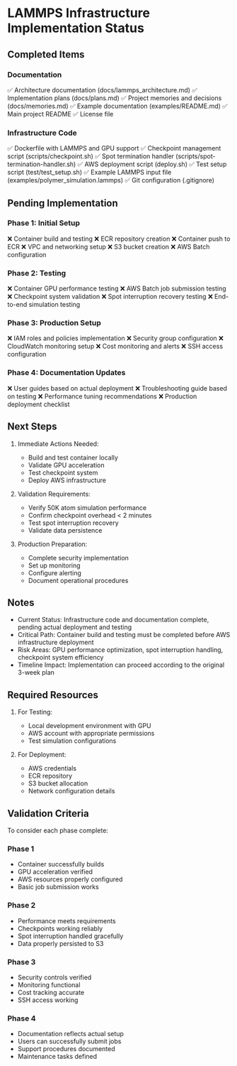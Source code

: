 # LAMMPS Infrastructure Implementation Status

## Completed Items

### Documentation
✅ Architecture documentation (docs/lammps_architecture.md)
✅ Implementation plans (docs/plans.md)
✅ Project memories and decisions (docs/memories.md)
✅ Example documentation (examples/README.md)
✅ Main project README
✅ License file

### Infrastructure Code
✅ Dockerfile with LAMMPS and GPU support
✅ Checkpoint management script (scripts/checkpoint.sh)
✅ Spot termination handler (scripts/spot-termination-handler.sh)
✅ AWS deployment script (deploy.sh)
✅ Test setup script (test/test_setup.sh)
✅ Example LAMMPS input file (examples/polymer_simulation.lammps)
✅ Git configuration (.gitignore)

## Pending Implementation

### Phase 1: Initial Setup
❌ Container build and testing
❌ ECR repository creation
❌ Container push to ECR
❌ VPC and networking setup
❌ S3 bucket creation
❌ AWS Batch configuration

### Phase 2: Testing
❌ Container GPU performance testing
❌ AWS Batch job submission testing
❌ Checkpoint system validation
❌ Spot interruption recovery testing
❌ End-to-end simulation testing

### Phase 3: Production Setup
❌ IAM roles and policies implementation
❌ Security group configuration
❌ CloudWatch monitoring setup
❌ Cost monitoring and alerts
❌ SSH access configuration

### Phase 4: Documentation Updates
❌ User guides based on actual deployment
❌ Troubleshooting guide based on testing
❌ Performance tuning recommendations
❌ Production deployment checklist

## Next Steps

1. Immediate Actions Needed:
   - Build and test container locally
   - Validate GPU acceleration
   - Test checkpoint system
   - Deploy AWS infrastructure

2. Validation Requirements:
   - Verify 50K atom simulation performance
   - Confirm checkpoint overhead < 2 minutes
   - Test spot interruption recovery
   - Validate data persistence

3. Production Preparation:
   - Complete security implementation
   - Set up monitoring
   - Configure alerting
   - Document operational procedures

## Notes

- Current Status: Infrastructure code and documentation complete, pending actual deployment and testing
- Critical Path: Container build and testing must be completed before AWS infrastructure deployment
- Risk Areas: GPU performance optimization, spot interruption handling, checkpoint system efficiency
- Timeline Impact: Implementation can proceed according to the original 3-week plan

## Required Resources

1. For Testing:
   - Local development environment with GPU
   - AWS account with appropriate permissions
   - Test simulation configurations

2. For Deployment:
   - AWS credentials
   - ECR repository
   - S3 bucket allocation
   - Network configuration details

## Validation Criteria

To consider each phase complete:

### Phase 1
- Container successfully builds
- GPU acceleration verified
- AWS resources properly configured
- Basic job submission works

### Phase 2
- Performance meets requirements
- Checkpoints working reliably
- Spot interruption handled gracefully
- Data properly persisted to S3

### Phase 3
- Security controls verified
- Monitoring functional
- Cost tracking accurate
- SSH access working

### Phase 4
- Documentation reflects actual setup
- Users can successfully submit jobs
- Support procedures documented
- Maintenance tasks defined